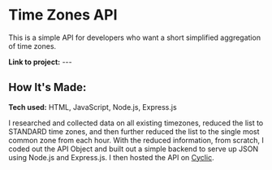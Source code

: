 # Time Zones API
This is a simple API for developers who want a short simplified aggregation of time zones.

**Link to project:** ---

## How It's Made:

**Tech used:** HTML, JavaScript, Node.js, Express.js

I researched and collected data on all existing timezones, reduced the list to STANDARD time zones, and then further reduced the list to the single most common zone from each hour.
With the reduced information, from scratch, I coded out the API Object and built out a simple backend to serve up JSON using Node.js and Express.js. 
I then hosted the API on <a href="https://www.cyclic.sh/">Cyclic</a>.
